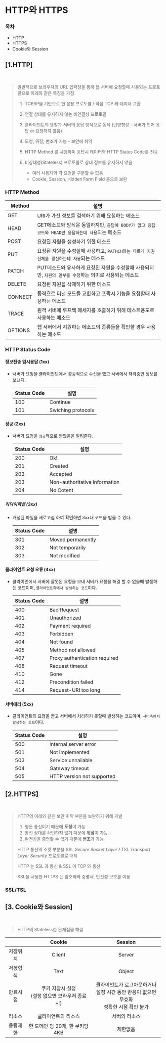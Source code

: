 # HTTP와 HTTPS
### 목차
- HTTP
- HTTPS
- Cookie와 Session


## [1.HTTP]
<br/>

> 일반적으로 브라우저의 URL 입력창을 통해 웹 서버에 요청할때 사용되는 프로토콜으로 아래와 같은 특징을 가짐
>
> 1. TCP/IP을 기반으로 한 응용 프로토콜 / 직접 TCP 와 데이터 교환
>
> 2. 연결 상태를 유지하지 않는 비연결성 프로토콜
>
> 3. 클라이언트의 요청과 서버의 응답 방식으로 동작 (단방향성 - 서버가 먼저 응답 or 요청하지 않음)
>
> 4. 도청, 위장, 변조가 가능 - 보안에 취약
>
> 5. HTTP Method 를 사용하며 응답시 데이터와 HTTP Status Code를 전송
>
> 6.  비상태성(Stateless) 프로토콜로 상태 정보를 유지하지 않음
>       - 여러 사용자의 각 요청을 구분할 수 없음
>       - Cookie, Session, Hidden Form Field 등으로 보완


### **HTTP Method**

| Method  | 설명                                                                                                    |
| ------- | ------------------------------------------------------------------------------------------------------- |
| GET     | URI가 가진 정보를 검색하기 위해 요청하는 메소드                                                         |
| HEAD    | GET메소드와 방식은 동일하지만, `응답에 BODY가 없고 응답 코드와 HEAD만 응답하는데 사용`되는 메소드       |
| POST    | 요청된 자원을 생성하기 위한 메소드                                                                      |
| PUT     | 요청된 자원을 수정할때 사용하고, `PATHCH와는 다르게 자원 전체를 갱신하는데 사용`되는 메소드             |
| PATCH   | PUT메소드와 유사하게 요청된 자원을 수정할때 사용되지만, `자원의 일부를 수정`하는 의미로 사용되는 메소드 |
| DELETE  | 요청된 자원을 삭제하기 위한 메소드                                                                      |
| CONNECT | 동적으로 터널 모드를 교환하고 프락시 기능을 요청할때 사용하는 메소드                                    |
| TRACE   | 원격 서버에 루프백 메세지를 호출하기 위해 테스트용도로 사용하는 메소드                                  |
| OPTIONS | 웹 서버에서 지원하는 메소드의 종류들을 확인할 경우 사용하는 메소드                                      |

### **HTTP Status Code**

#### 정보전송 임시응답 (1xx)
- 서버가 요청을 클라이언트에서 성공적으로 수신을 했고 서버에서 처리중인 정보를 보낸디.

    | Status Code | 설명               |
    | ----------- | ------------------ |
    | 100         | Continue           |
    | 101         | Swiching protocols |

#### 성공 (2xx)
- 서버가 요청을 `성공`적으로 받았음을 알려준다.

    | Status Code | 설명                          |
    | ----------- | ----------------------------- |
    | 200         | Ok!                           |
    | 201         | Created                       |
    | 202         | Accepted                      |
    | 203         | Non-authoritative Information |
    | 204         | No Cotent                     |

##### 리다이렉션 (3xx)
- 캐싱된 파일을 새로고침 하여 확인하면 3xx대 코드을 받을 수 있다.

    | Status Code | 설명              |
    | ----------- | ----------------- |
    | 301         | Moved permanently |
    | 302         | Not temporarily   |
    | 303         | Not modified      |

#### 클라이언트 요청 오류 (4xx)
- 클라이언에서 서버에 잘못된 요청을 보내 서버가 요청을 해결 할 수 없을때 발생하는 코드이며, `클라이언트측에서 발생하는 코드`이다.

    | Status Code | 설명                          |
    | ----------- | ----------------------------- |
    | 400         | Bad Request                   |
    | 401         | Unauthorized                  |
    | 402         | Payment required              |
    | 403         | Forbidden                     |
    | 404         | Not found                     |
    | 405         | Method not allowed            |
    | 407         | Proxy authentication required |
    | 408         | Request timeout               |
    | 410         | Gone                          |
    | 412         | Precondition failed           |
    | 414         | Request-URI too long          |

#### 서버에러 (5xx)
- 클라이언트의 요청을 받고 서버에서 처리하지 못할때 발생하는 코드이며, `서버측에서 발생하는 코드`이다.

    | Status Code | 설명                       |
    | ----------- | -------------------------- |
    | 500         | Internal server error      |
    | 501         | Not implemented            |
    | 503         | Service unnailable         |
    | 504         | Gateway timeout            |
    | 505         | HTTP version not supported |

## [2.HTTPS]
<br/>

> HTTP의 아래와 같은 보안 취약 부분을 보완하기 위해 개발
>   1. 평문 통신이기 때문에 **도청**이 가능
>   2. 통신 상대를 확인하지 않기 때문에 **위장**이 가능
>   3. 완전성을 증명할 수 없기 때문에 **변조**가 가능
>
> HTTP 통신의 소켓 부분을 SSL *Secure Socket Layer* / TSL *Transport Layer Security* 프로토콜로 대체
>
> HTTP 는 SSL 과 통신 & SSL 이 TCP 와 통신
>
> SSL을 사용한 HTTPS 는 암호화와 증명서, 안전성 보호를 이용

### SSL/TSL

## [3. Cookie와 Session]
<br/>

> HTTP의 Stateless한 문제점을 해결

|          |                        Cookie                        |     Session      |
| :------: | :--------------------------------------------------: | :--------------: |
| 저장위치 |                        Client                        |      Server      |
| 저장형식 |                         Text                         |      Object      |
| 만료시점 | 쿠키 저장시 설정<br />(설정 없으면 브라우저 종료 시) | 클라이언트가 로그아웃하거나 <br/>설정 시간 동안 반응이 없으면 무효화<br/>정확한 시점 확인 불가 |
|  리소스  |                 클라이언트의 리소스                  |  서버의 리소스   |
| 용량제한 |           한 도메인 당 20개, 한 쿠키당 4KB           |     제한없음     |
